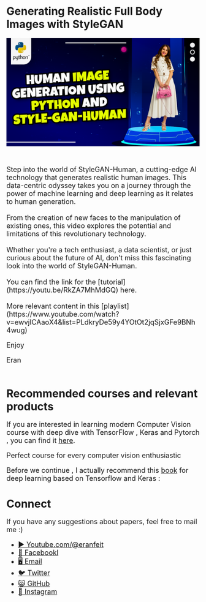 # Generating Realistic Full Body Images with StyleGAN

<p align="center">
  <img width="800" src="human image generation.png" "image">
</p>

##
<br>

<font size= "4" >
Step into the world of StyleGAN-Human, a cutting-edge AI technology that generates realistic human images. 
This data-centric odyssey takes you on a journey through the power of machine learning and deep learning as it relates to human generation. 
<br/><br/> 
From the creation of new faces to the manipulation of existing ones, this video explores the potential and limitations of this revolutionary technology. 
<br/><br/> 
Whether you're a tech enthusiast, a data scientist, or just curious about the future of AI, don't miss this fascinating look into the world of StyleGAN-Human. 
<br/><br/> 
You can find the link for the [tutorial](https://youtu.be/RkZA7MhMdGQ) here. 
<br/><br/> 
More relevant content in this [playlist](https://www.youtube.com/watch?v=ewvjICAaoX4&list=PLdkryDe59y4YOtOt2jqSjxGFe9BNh4wug) 

Enjoy

Eran
<br/><br/> 

</font>

# Recommended courses and relevant products 
<font size= "4" >

If you are interested in learning modern Computer Vision course with deep dive with TensorFlow , Keras and Pytorch , you can find it [here](http://bit.ly/3HeDy1V).

Perfect course for every computer vision enthusiastic

Before we continue , I actually recommend this [book](https://amzn.to/3STWZ2N) for deep learning based on Tensorflow and Keras : 



</font>

# Connect

<font size= "4" >
If you have any suggestions about papers, feel free to mail me :)

- [▶️ Youtube.com/@eranfeit](youtube.com/@eranfeit?sub_confirmation=1)
- [🐙 Facebookl](https://www.facebook.com/groups/3080601358933585)
- [🖥️ Email](mailto:feitgemel@gmail.com)
- [🐦 Twitter](https://twitter.com/eran_feit )
- [😸 GitHub](https://github.com/feitgemel)
- [📸 Instagram](https://www.instagram.com/eran_feit/)
</font>

